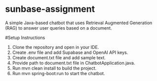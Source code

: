 # sunbase-assignment
A simple Java-based chatbot that uses Retrieval Augmented Generation (RAG) to answer user queries based on a document.

#Setup Instructions
1. Clone the repository and open in your IDE.
2. Create .env file and add Supabase and OpenAI API keys.
3. Create document.txt file and add sample text.
4. Provide path to document.txt file in ChatbotApplication.java.
5. Run mvn clean install to build the project.
6. Run mvn spring-boot:run to start the chatbot.

